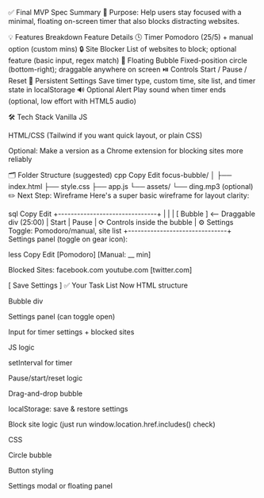 ✅ Final MVP Spec Summary
🧠 Purpose:
Help users stay focused with a minimal, floating on-screen timer that also blocks distracting websites.

💡 Features Breakdown
Feature	Details
🕓 Timer	Pomodoro (25/5) + manual option (custom mins)
🔒 Site Blocker	List of websites to block; optional feature (basic input, regex match)
💬 Floating Bubble	Fixed-position circle (bottom-right); draggable anywhere on screen
⏯️ Controls	Start / Pause / Reset
💾 Persistent Settings	Save timer type, custom time, site list, and timer state in localStorage
🔊 Optional Alert	Play sound when timer ends (optional, low effort with HTML5 audio)

🛠 Tech Stack
Vanilla JS

HTML/CSS (Tailwind if you want quick layout, or plain CSS)

Optional: Make a version as a Chrome extension for blocking sites more reliably

🗂 Folder Structure (suggested)
cpp
Copy
Edit
focus-bubble/
│
├── index.html
├── style.css
├── app.js
└── assets/
    └── ding.mp3 (optional)
✏️ Next Step: Wireframe
Here's a super basic wireframe for layout clarity:

sql
Copy
Edit
+-------------------------------+
|                               |
|          [ Bubble ]          <-- Draggable div (25:00)
|        Start | Pause | ⟳      Controls inside the bubble
|          ⚙ Settings           Toggle: Pomodoro/manual, site list
+-------------------------------+
Settings panel (toggle on gear icon):

less
Copy
Edit
[Pomodoro] [Manual: __ min]

Blocked Sites:
facebook.com
youtube.com
[twitter.com]

[ Save Settings ]
✅ Your Task List Now
HTML structure

Bubble div

Settings panel (can toggle open)

Input for timer settings + blocked sites

JS logic

setInterval for timer

Pause/start/reset logic

Drag-and-drop bubble

localStorage: save & restore settings

Block site logic (just run window.location.href.includes() check)

CSS

Circle bubble

Button styling

Settings modal or floating panel